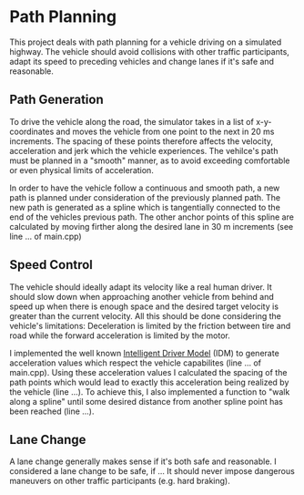 # Path Planning

This project deals with path planning for a vehicle driving on a simulated highway. 
The vehicle should avoid collisions with other traffic participants, adapt its speed to preceding vehicles and change lanes if it's safe and reasonable.

## Path Generation

To drive the vehicle along the road, the simulator takes in a list of x-y-coordinates and moves the vehicle from one point to the next in 20 ms increments. 
The spacing of these points therefore affects the velocity, acceleration and jerk which the vehicle experiences. 
The vehilce's path must be planned in a "smooth" manner, as to avoid exceeding comfortable or even physical limits of acceleration.

In order to have the vehicle follow a continuous and smooth path, a new path is planned under consideration of the previously planned path. 
The new path is generated as a spline which is tangentially connected to the end of the vehicles previous path. 
The other anchor points of this spline are calculated by moving firther along the desired lane in 30 m increments (see line ... of main.cpp)

## Speed Control

The vehicle should ideally adapt its velocity like a real human driver. 
It should slow down when approaching another vehicle from behind and speed up when there is enough space and the desired target velocity is greater than the current velocity.
All this should be done considering the vehicle's limitations: Deceleration is limited by the friction between tire and road while the forward acceleration is limited by the motor.

I implemented the well known [Intelligent Driver Model](https://en.wikipedia.org/wiki/Intelligent_driver_model) (IDM) to generate acceleration values which respect the vehicle capabilites (line ... of main.cpp).
Using these acceleration values I calculated the spacing of the path points which would lead to exactly this acceleration being realized by the vehicle (line ...).
To achieve this, I also implemented a function to "walk along a spline" until some desired distance from another spline point has been reached (line ...).

## Lane Change

A lane change generally makes sense if it's both safe and reasonable. 
I considered a lane change to be safe, if ...
It should never impose dangerous maneuvers on other traffic participants (e.g. hard braking).   

